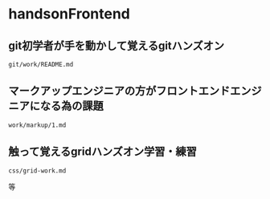 # handsonFrontend

## git初学者が手を動かして覚えるgitハンズオン

`git/work/README.md`

## マークアップエンジニアの方がフロントエンドエンジニアになる為の課題

`work/markup/1.md`

## 触って覚えるgridハンズオン学習・練習

`css/grid-work.md`

等
